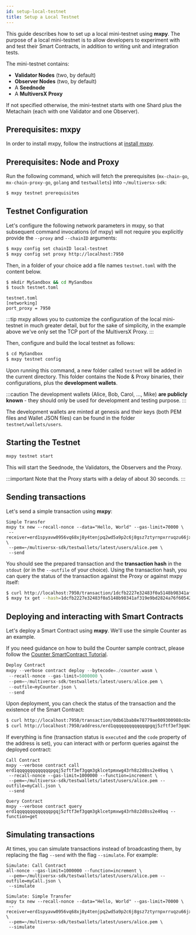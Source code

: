 ```yaml
---
id: setup-local-testnet
title: Setup a Local Testnet
---
```

[comment]: # (mx-abstract)

This guide describes how to set up a local mini-testnet using **mxpy**. The purpose of a local mini-testnet is to allow developers to experiment with and test their Smart Contracts, in addition to writing unit and integration tests.

The mini-testnet contains:

- **Validator Nodes** (two, by default)
- **Observer Nodes** (two, by default)
- A **Seednode**
- A **MultiversX Proxy**

If not specified otherwise, the mini-testnet starts with one Shard plus the Metachain (each with one Validator and one Observer).

[comment]: # (mx-context-auto)

## **Prerequisites: mxpy**

In order to install mxpy, follow the instructions at [install mxpy](/sdk-and-tools/sdk-py/installing-mxpy#install-using-mxpy-up-recommended).

[comment]: # (mx-context-auto)

## **Prerequisites: Node and Proxy**

Run the following command, which will fetch the prerequisites (`mx-chain-go`, `mx-chain-proxy-go`, `golang` and `testwallets`) into `~/multiversx-sdk`:

```bash
$ mxpy testnet prerequisites
```

[comment]: # (mx-context-auto)

## **Testnet Configuration**

Let's configure the following network parameters in mxpy, so that subsequent command invocations (of mxpy) will not require you explicitly provide the `--proxy` and `--chainID` arguments:

```bash
$ mxpy config set chainID local-testnet
$ mxpy config set proxy http://localhost:7950
```

Then, in a folder of your choice add a file names `testnet.toml` with the content below.

```bash
$ mkdir MySandbox && cd MySandbox
$ touch testnet.toml
```

```
testnet.toml
[networking]
port_proxy = 7950
```

:::tip
mxpy allows you to customize the configuration of the local mini-testnet in much greater detail, but for the sake of simplicity, in the example above we've only set the TCP port of the MultiversX Proxy.
:::

Then, configure and build the local testnet as follows:

```bash
$ cd MySandbox
$ mxpy testnet config
```

Upon running this command, a new folder called `testnet` will be added in the current directory. This folder contains the Node & Proxy binaries, their configurations, plus the **development wallets**.

:::caution
The development wallets (Alice, Bob, Carol, ..., Mike) **are publicly known** - they should only be used for development and testing purpose.
:::

The development wallets are minted at genesis and their keys (both PEM files and Wallet JSON files) can be found in the folder `testnet/wallets/users`.

[comment]: # (mx-context-auto)

## **Starting the Testnet**

```bash
mxpy testnet start
```

This will start the Seednode, the Validators, the Observers and the Proxy.

:::important
Note that the Proxy starts with a delay of about 30 seconds.
:::

[comment]: # (mx-context-auto)

## **Sending transactions**

Let's send a simple transaction using **mxpy**:

```
Simple Transfer
mxpy tx new --recall-nonce --data="Hello, World" --gas-limit=70000 \
 --receiver=erd1spyavw0956vq68xj8y4tenjpq2wd5a9p2c6j8gsz7ztyrnpxrruqzu66jx \
 --pem=~/multiversx-sdk/testwallets/latest/users/alice.pem \
 --send
```

You should see the prepared transaction and the **transaction hash** in the `stdout` (or in the `--outfile` of your choice). Using the transaction hash, you can query the status of the transaction against the Proxy or against mxpy itself:

```bash
$ curl http://localhost:7950/transaction/1dcfb2227e32483f0a5148b98341af319e9bd2824a76f605421482b36a1418f7
$ mxpy tx get --hash=1dcfb2227e32483f0a5148b98341af319e9bd2824a76f605421482b36a1418f7
```

[comment]: # (mx-context-auto)

## **Deploying and interacting with Smart Contracts**

Let's deploy a Smart Contract using **mxpy**. We'll use the simple Counter as an example.

If you need guidance on how to build the Counter sample contract, please follow the [Counter SmartContract Tutorial](/developers/tutorials/counter).

```rust
Deploy Contract
mxpy --verbose contract deploy --bytecode=./counter.wasm \
 --recall-nonce --gas-limit=5000000 \
 --pem=~/multiversx-sdk/testwallets/latest/users/alice.pem \
 --outfile=myCounter.json \
 --send
```

Upon deployment, you can check the status of the transaction and the existence of the Smart Contract:

```bash
$ curl http://localhost:7950/transaction/0db61bab8e78779ae009300988c6be0949086d93e2b7adfddd5e6375a4b6eeb7 | jq
$ curl http://localhost:7950/address/erd1qqqqqqqqqqqqqpgqj5zftf3ef3gqm3gklcetpmxwg43rh8z2d8ss2e49aq | jq
```

If everything is fine (transaction status is `executed` and the `code` property of the address is set), you can interact with or perform queries against the deployed contract:

```
Call Contract
mxpy --verbose contract call erd1qqqqqqqqqqqqqpgqj5zftf3ef3gqm3gklcetpmxwg43rh8z2d8ss2e49aq \
 --recall-nonce --gas-limit=1000000 --function=increment \
 --pem=~/multiversx-sdk/testwallets/latest/users/alice.pem --outfile=myCall.json \
 --send

```

```
Query Contract
mxpy --verbose contract query erd1qqqqqqqqqqqqqpgqj5zftf3ef3gqm3gklcetpmxwg43rh8z2d8ss2e49aq --function=get
```

[comment]: # (mx-context-auto)

## **Simulating transactions**

At times, you can simulate transactions instead of broadcasting them, by replacing the flag `--send` with the flag `--simulate`. For example:

```
Simulate: Call Contract
all-nonce --gas-limit=1000000 --function=increment \
 --pem=~/multiversx-sdk/testwallets/latest/users/alice.pem --outfile=myCall.json \
 --simulate
```

```
Simulate: Simple Transfer
mxpy tx new --recall-nonce --data="Hello, World" --gas-limit=70000 \
 --receiver=erd1spyavw0956vq68xj8y4tenjpq2wd5a9p2c6j8gsz7ztyrnpxrruqzu66jx \
 --pem=~/multiversx-sdk/testwallets/latest/users/alice.pem \
 --simulate
```
